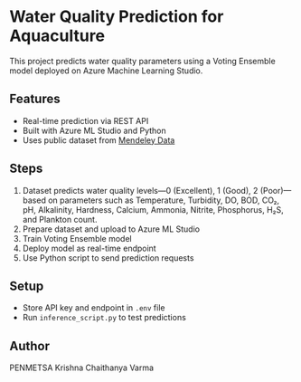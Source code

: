 # Water Quality Prediction for Aquaculture

This project predicts water quality parameters using a Voting Ensemble model deployed on Azure Machine Learning Studio.

## Features
- Real-time prediction via REST API
- Built with Azure ML Studio and Python
- Uses public dataset from [Mendeley Data](https://data.mendeley.com/datasets/y78ty2g293/1)

## Steps
1. Dataset predicts water quality levels—0 (Excellent), 1 (Good), 2 (Poor)—based on parameters such as Temperature, Turbidity, DO, BOD, CO₂, pH, Alkalinity, Hardness, Calcium, Ammonia, Nitrite, Phosphorus, H₂S, and Plankton count.
2. Prepare dataset and upload to Azure ML Studio
3. Train Voting Ensemble model
4. Deploy model as real-time endpoint
5. Use Python script to send prediction requests

## Setup
- Store API key and endpoint in `.env` file
- Run `inference_script.py` to test predictions

## Author
PENMETSA Krishna Chaithanya Varma
